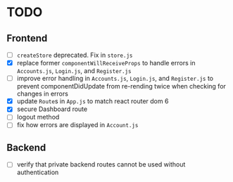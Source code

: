 # TODO

## Frontend

- [ ] `createStore` deprecated. Fix in `store.js`
- [x] replace former `componentWillReceiveProps` to handle errors in `Accounts.js`, `Login.js`, and `Register.js`
- [ ] improve error handling in `Accounts.js`, `Login.js`, and `Register.js` to prevent componentDidUpdate from re-rending twice when checking for changes in errors
- [x] update `Route`s in `App.js` to match react router dom 6
- [x] secure Dashboard route
- [ ] logout method
- [ ] fix how errors are displayed in `Account.js`

## Backend

- [ ] verify that private backend routes cannot be used without authentication
